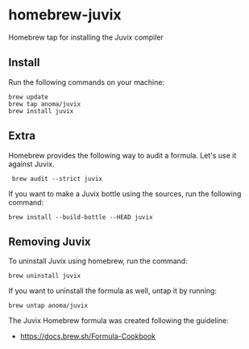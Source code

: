# homebrew-juvix

Homebrew tap for installing the Juvix compiler

## Install

Run the following commands on your machine:

```
brew update
brew tap anoma/juvix
brew install juvix
```

## Extra

Homebrew provides the following way to audit a formula. Let's
use it against Juvix.

```
 brew audit --strict juvix
```

If you want to make a Juvix bottle using the sources, run the following command:

```
brew install --build-bottle --HEAD juvix
```

## Removing Juvix

To uninstall Juvix using homebrew, run the command:

``` 
brew uninstall juvix
``` 

If you want to uninstall the formula as well, untap it by running:

```
brew untap anoma/juvix
```

The Juvix Homebrew formula was created following the guideline:

- https://docs.brew.sh/Formula-Cookbook